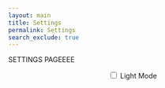 ```yaml
---
layout: main
title: Settings
permalink: Settings
search_exclude: true
---
```


SETTINGS PAGEEEE

<header>
    <label class="mdl-switch mdl-js-switch mdl-js-ripple-effect" for="darkModeToggle">
        <input type="checkbox" id="darkModeToggle" class="mdl-switch__input">
        <span class="mdl-switch__label">Light Mode</span>
    </label>
</header>

<script>
document.addEventListener('DOMContentLoaded', () => {
    const toggleInput = document.getElementById('darkModeToggle');
    const toggleLabel = toggleInput.parentElement; 
    const htmlElement = document.documentElement;

    const storageKey = 'themePreference';
    const lightModeClass = 'light-mode';

    function saveTheme(isLight) {
        if (isLight) {
            localStorage.setItem(storageKey, 'light');
        } else {
            localStorage.setItem(storageKey, 'dark');
        }
        
        if (isLight) {
            htmlElement.classList.add(lightModeClass);
        } else {
            htmlElement.classList.remove(lightModeClass);
        }
    }

    function syncToggleState() {
        const savedTheme = localStorage.getItem(storageKey);
        const isLight = savedTheme === 'light';
        
        toggleInput.checked = isLight;

        if (window.componentHandler) {
            if (isLight) {
                toggleLabel.classList.add('is-checked');
            } else {
                toggleLabel.classList.remove('is-checked');
            }
            window.componentHandler.upgradeElement(toggleLabel);
        }
    }


    toggleInput.addEventListener('change', (event) => {
        saveTheme(event.target.checked);
    });

    syncToggleState();
});
</script>